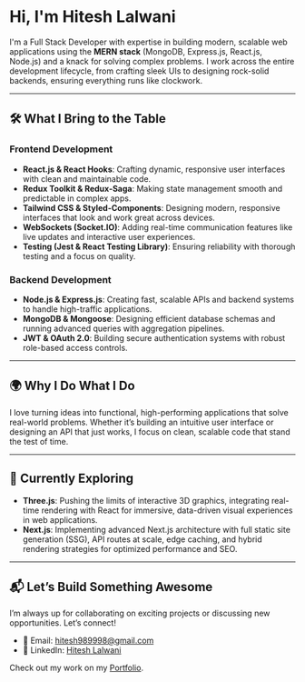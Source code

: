 # Hi, I'm Hitesh Lalwani

I'm a Full Stack Developer with expertise in building modern, scalable web applications using the **MERN stack** (MongoDB, Express.js, React.js, Node.js) and a knack for solving complex problems. I work across the entire development lifecycle, from crafting sleek UIs to designing rock-solid backends, ensuring everything runs like clockwork.

---

## 🛠️ What I Bring to the Table  

### **Frontend Development**  
- **React.js & React Hooks**: Crafting dynamic, responsive user interfaces with clean and maintainable code.  
- **Redux Toolkit & Redux-Saga**: Making state management smooth and predictable in complex apps.  
- **Tailwind CSS & Styled-Components**: Designing modern, responsive interfaces that look and work great across devices.  
- **WebSockets (Socket.IO)**: Adding real-time communication features like live updates and interactive user experiences.  
- **Testing (Jest & React Testing Library)**: Ensuring reliability with thorough testing and a focus on quality.

### **Backend Development**  
- **Node.js & Express.js**: Creating fast, scalable APIs and backend systems to handle high-traffic applications.  
- **MongoDB & Mongoose**: Designing efficient database schemas and running advanced queries with aggregation pipelines.  
- **JWT & OAuth 2.0**: Building secure authentication systems with robust role-based access controls.  

---

## 🌍 Why I Do What I Do  

I love turning ideas into functional, high-performing applications that solve real-world problems. Whether it’s building an intuitive user interface or designing an API that just works, I focus on clean, scalable code that stand the test of time.

---

## 🌱 Currently Exploring  
- **Three.js**: Pushing the limits of interactive 3D graphics, integrating real-time rendering with React for immersive, data-driven visual experiences in web applications.
- **Next.js**: Implementing advanced Next.js architecture with full static site generation (SSG), API routes at scale, edge caching, and hybrid rendering strategies for optimized performance and SEO.  
---

## 📬 Let’s Build Something Awesome  

I’m always up for collaborating on exciting projects or discussing new opportunities. Let’s connect!  

- 📧 Email: [hitesh989998@gmail.com](mailto:hitesh989998@gmail.com)  
- 💼 LinkedIn: [Hitesh Lalwani](https://www.linkedin.com/in/hitesh-lalwani989998/)

Check out my work on my [Portfolio](https://hiteshfullstackdev.web.app/).
